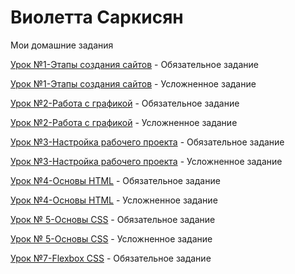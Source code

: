 # Виолетта Саркисян

Мои домашние задания

[Урок №1-Этапы создания сайтов](https://wireframe.cc/hWjtq8 "Обязательное задание") - Обязательное задание

[Урок №1-Этапы создания сайтов](https://wireframe.cc/7qw8Kc "Усложненное задание") - Усложненное задание

[Урок №2-Работа с графикой](https://yadi.sk/d/vta4v2QBY9nyYw "Обязательное задание") - Обязательное задание

[Урок №2-Работа с графикой](https://yadi.sk/d/vta4v2QBY9nyYw "Усложненное задание") - Усложненное задание

[Урок №3-Настройка рабочего проекта](https://violettaarms.github.io/ "Обязательное задание") - Обязательное задание

[Урок №3-Настройка рабочего проекта](https://violettaarms.github.io/ "Усложненное задание") - Усложненное задание

[Урок №4-Основы HTML](https://violettaarms.github.io/Lesson4/ "Обязательное задание") - Обязательное задание

[Урок №4-Основы HTML](https://violettaarms.github.io/Lesson4_1/ "Усложненное задание") - Усложненное задание

[Урок № 5-Основы CSS](https://violettaarms.github.io/Lesson5/ "Обязательное задание") - Обязательное задание

[Урок № 5-Основы CSS](https://violettaarms.github.io/Lesson_5/ "Усложненное задание") - Усложненное задание

[Урок №7-Flexbox CSS](https://violettaarms.github.io/Lesson7/ "Обязательное задание") - Обязательное задание

